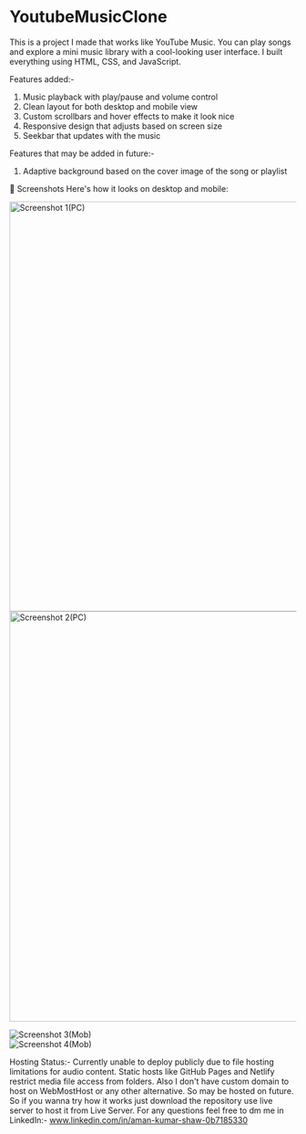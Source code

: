 # YoutubeMusicClone
This is a project I made that works like YouTube Music. You can play songs and explore a mini music library with a cool-looking user interface. I built everything using HTML, CSS, and JavaScript.

Features added:- 
1. Music playback with play/pause and volume control
2. Clean layout for both desktop and mobile view
3. Custom scrollbars and hover effects to make it look nice
4. Responsive design that adjusts based on screen size
5. Seekbar that updates with the music

Features that may be added in future:-
1. Adaptive background based on the cover image of the song or playlist

📱 Screenshots
Here's how it looks on desktop and mobile:

<img width="1365" height="718" alt="Screenshot 1(PC)" src="https://github.com/user-attachments/assets/5e33333d-6fe0-4cd1-b85e-7a881da7801f" />
<img width="1365" height="719" alt="Screenshot 2(PC)" src="https://github.com/user-attachments/assets/a819de49-ca3a-46c3-a1a1-2e11c5f3374b" />

![Screenshot 3(Mob)](https://github.com/user-attachments/assets/25d9f786-4aff-4df9-835b-06ede33887d2)                   
![Screenshot 4(Mob)](https://github.com/user-attachments/assets/7b4d0847-f0d7-484a-8643-478db97307f3)




Hosting Status:-
Currently unable to deploy publicly due to file hosting limitations for audio content. Static hosts like GitHub Pages and Netlify restrict media file access from folders. 
Also I don't have custom domain to host on WebMostHost or any other alternative. So may be hosted on future. 
So if you wanna try how it works just download the repository use live server to host it from Live Server. 
For any questions feel free to dm me in LinkedIn:- www.linkedin.com/in/aman-kumar-shaw-0b7185330
